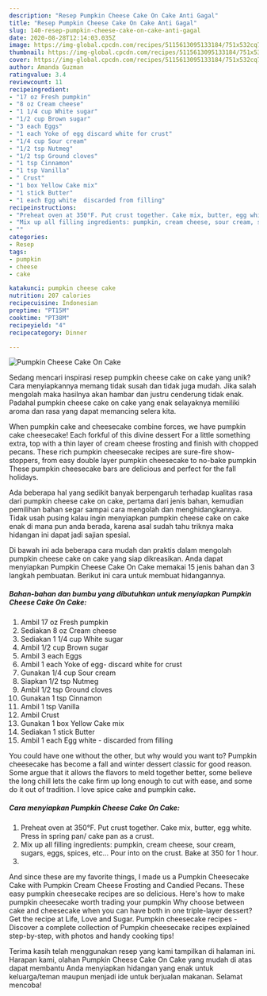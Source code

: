 ```yaml
---
description: "Resep Pumpkin Cheese Cake On Cake Anti Gagal"
title: "Resep Pumpkin Cheese Cake On Cake Anti Gagal"
slug: 140-resep-pumpkin-cheese-cake-on-cake-anti-gagal
date: 2020-08-28T12:14:03.035Z
image: https://img-global.cpcdn.com/recipes/5115613095133184/751x532cq70/pumpkin-cheese-cake-on-cake-recipe-main-photo.jpg
thumbnail: https://img-global.cpcdn.com/recipes/5115613095133184/751x532cq70/pumpkin-cheese-cake-on-cake-recipe-main-photo.jpg
cover: https://img-global.cpcdn.com/recipes/5115613095133184/751x532cq70/pumpkin-cheese-cake-on-cake-recipe-main-photo.jpg
author: Amanda Guzman
ratingvalue: 3.4
reviewcount: 11
recipeingredient:
- "17 oz Fresh pumpkin"
- "8 oz Cream cheese"
- "1 1/4 cup White sugar"
- "1/2 cup Brown sugar"
- "3 each Eggs"
- "1 each Yoke of egg discard white for crust"
- "1/4 cup Sour cream"
- "1/2 tsp Nutmeg"
- "1/2 tsp Ground cloves"
- "1 tsp Cinnamon"
- "1 tsp Vanilla"
- " Crust"
- "1 box Yellow Cake mix"
- "1 stick Butter"
- "1 each Egg white  discarded from filling"
recipeinstructions:
- "Preheat oven at 350°F. Put crust together. Cake mix, butter, egg white. Press in spring pan/ cake pan as a crust."
- "Mix up all filling ingredients: pumpkin, cream cheese, sour cream, sugars, eggs, spices, etc... Pour into on the crust. Bake at 350 for 1 hour."
- ""
categories:
- Resep
tags:
- pumpkin
- cheese
- cake

katakunci: pumpkin cheese cake 
nutrition: 207 calories
recipecuisine: Indonesian
preptime: "PT15M"
cooktime: "PT38M"
recipeyield: "4"
recipecategory: Dinner

---
```



![Pumpkin Cheese Cake On Cake](https://img-global.cpcdn.com/recipes/5115613095133184/751x532cq70/pumpkin-cheese-cake-on-cake-recipe-main-photo.jpg)

Sedang mencari inspirasi resep pumpkin cheese cake on cake yang unik? Cara menyiapkannya memang tidak susah dan tidak juga mudah. Jika salah mengolah maka hasilnya akan hambar dan justru cenderung tidak enak. Padahal pumpkin cheese cake on cake yang enak selayaknya memiliki aroma dan rasa yang dapat memancing selera kita.

When pumpkin cake and cheesecake combine forces, we have pumpkin cake cheesecake! Each forkful of this divine dessert For a little something extra, top with a thin layer of cream cheese frosting and finish with chopped pecans. These rich pumpkin cheesecake recipes are sure-fire show-stoppers, from easy double layer pumpkin cheesecake to no-bake pumpkin These pumpkin cheesecake bars are delicious and perfect for the fall holidays.

Ada beberapa hal yang sedikit banyak berpengaruh terhadap kualitas rasa dari pumpkin cheese cake on cake, pertama dari jenis bahan, kemudian pemilihan bahan segar sampai cara mengolah dan menghidangkannya. Tidak usah pusing kalau ingin menyiapkan pumpkin cheese cake on cake enak di mana pun anda berada, karena asal sudah tahu triknya maka hidangan ini dapat jadi sajian spesial.


Di bawah ini ada beberapa cara mudah dan praktis dalam mengolah pumpkin cheese cake on cake yang siap dikreasikan. Anda dapat menyiapkan Pumpkin Cheese Cake On Cake memakai 15 jenis bahan dan 3 langkah pembuatan. Berikut ini cara untuk membuat hidangannya.

<!--inarticleads1-->

##### Bahan-bahan dan bumbu yang dibutuhkan untuk menyiapkan Pumpkin Cheese Cake On Cake:

1. Ambil 17 oz Fresh pumpkin
1. Sediakan 8 oz Cream cheese
1. Sediakan 1 1/4 cup White sugar
1. Ambil 1/2 cup Brown sugar
1. Ambil 3 each Eggs
1. Ambil 1 each Yoke of egg- discard white for crust
1. Gunakan 1/4 cup Sour cream
1. Siapkan 1/2 tsp Nutmeg
1. Ambil 1/2 tsp Ground cloves
1. Gunakan 1 tsp Cinnamon
1. Ambil 1 tsp Vanilla
1. Ambil  Crust
1. Gunakan 1 box Yellow Cake mix
1. Sediakan 1 stick Butter
1. Ambil 1 each Egg white - discarded from filling


You could have one without the other, but why would you want to? Pumpkin cheesecake has become a fall and winter dessert classic for good reason. Some argue that it allows the flavors to meld together better, some believe the long chill lets the cake firm up long enough to cut with ease, and some do it out of tradition. I love spice cake and pumpkin cake. 

<!--inarticleads2-->

##### Cara menyiapkan Pumpkin Cheese Cake On Cake:

1. Preheat oven at 350°F. Put crust together. Cake mix, butter, egg white. Press in spring pan/ cake pan as a crust.
1. Mix up all filling ingredients: pumpkin, cream cheese, sour cream, sugars, eggs, spices, etc... Pour into on the crust. Bake at 350 for 1 hour.
1. 


And since these are my favorite things, I made us a Pumpkin Cheesecake Cake with Pumpkin Cream Cheese Frosting and Candied Pecans. These easy pumpkin cheesecake recipes are so delicious. Here&#39;s how to make pumpkin cheesecake worth trading your pumpkin Why choose between cake and cheesecake when you can have both in one triple-layer dessert? Get the recipe at Life, Love and Sugar. Pumpkin cheesecake recipes - Discover a complete collection of Pumpkin cheesecake recipes explained step-by-step, with photos and handy cooking tips! 

Terima kasih telah menggunakan resep yang kami tampilkan di halaman ini. Harapan kami, olahan Pumpkin Cheese Cake On Cake yang mudah di atas dapat membantu Anda menyiapkan hidangan yang enak untuk keluarga/teman maupun menjadi ide untuk berjualan makanan. Selamat mencoba!
